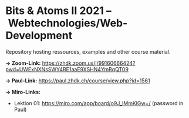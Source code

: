 # Bits & Atoms II 2021 – Webtechnologies/Web-Development
Repository hosting ressources, examples and other course material.

**→ Zoom-Link:**
https://zhdk.zoom.us/j/99160666424?pwd=UWExNXNsSWY4RE1aaE9XSHN4YmRqQT09

**→ Paul-Link:**
https://paul.zhdk.ch/course/view.php?id=1561

**→ Miro-Links:**
- Lektion 01: https://miro.com/app/board/o9J_lMmKlGw=/ (password in Paul)
